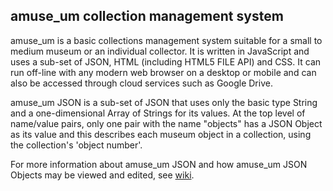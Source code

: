 ## amuse_um collection management system
amuse_um is a basic collections management system suitable for a small to medium museum or an individual collector. It is written in JavaScript and uses a sub-set of JSON, HTML (including HTML5 FILE API) and CSS. It can run off-line with any modern web browser on a desktop or mobile and can also be accessed through cloud services such as Google Drive.

amuse_um JSON is a sub-set of JSON that uses only the basic type String and a one-dimensional Array of Strings for its values. At the top level of name/value pairs, only one pair with the name "objects" has a JSON Object as its value and this describes each museum object in a collection, using the collection's 'object number'.

For more information about amuse_um JSON and how amuse_um JSON Objects may be viewed and edited, see [wiki](https://github.com/tonykitto/amuse_um/wiki).
